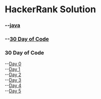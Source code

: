 # HackerRank Solution
### --[java](https://github.com/Ashvin0740/HackerRank-Solution/tree/master/java)<br>
### --[30 Day of Code](https://github.com/Ashvin0740/HackerRank-Solution/tree/master/30%20day%20of%20code)

### 30 Day of Code

--[Day 0](https://github.com/Ashvin0740/HackerRank-Solution/blob/master/30%20day%20of%20code/Solution.java) <br>
--[Day 1](https://github.com/Ashvin0740/HackerRank-Solution/blob/master/30%20day%20of%20code/DataType.java)<br>
--[Day 2](https://github.com/Ashvin0740/HackerRank-Solution/blob/master/30%20day%20of%20code/Operator.java)<br>
--[Day 3](https://github.com/Ashvin0740/HackerRank-Solution/blob/master/30%20day%20of%20code/ConditionalStatements.java)<br>
--[Day 4](https://github.com/Ashvin0740/HackerRank-Solution/blob/master/30%20day%20of%20code/Person.java)<br>
--[Day 5](https://github.com/Ashvin0740/HackerRank-Solution/blob/master/30%20day%20of%20code/MultiplicationTable.java)<br>





